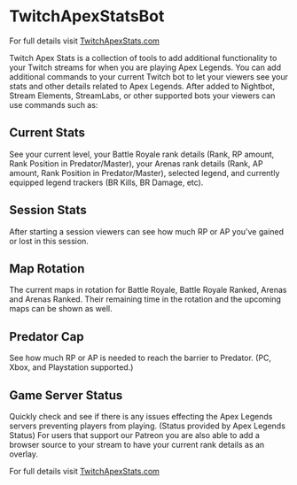 # TwitchApexStatsBot
For full details visit [TwitchApexStats.com](https://twitchapexstats.com)

Twitch Apex Stats is a collection of tools to add additional functionality to your Twitch streams for when you are playing Apex Legends. You can add additional commands to your current Twitch bot to let your viewers see your stats and other details related to Apex Legends. After added to Nightbot, Stream Elements, StreamLabs, or other supported bots your viewers can use commands such as:

## Current Stats
See your current level, your Battle Royale rank details (Rank, RP amount, Rank Position in Predator/Master), your Arenas rank details (Rank, AP amount, Rank Position in Predator/Master), selected legend, and currently equipped legend trackers (BR Kills, BR Damage, etc).

## Session Stats
After starting a session viewers can see how much RP or AP you've gained or lost in this session.

## Map Rotation
The current maps in rotation for Battle Royale, Battle Royale Ranked, Arenas and Arenas Ranked. Their remaining time in the rotation and the upcoming maps can be shown as well.

## Predator Cap
See how much RP or AP is needed to reach the barrier to Predator. (PC, Xbox, and Playstation supported.)

## Game Server Status
Quickly check and see if there is any issues effecting the Apex Legends servers preventing players from playing. (Status provided by Apex Legends Status)
For users that support our Patreon you are also able to add a browser source to your stream to have your current rank details as an overlay.

For full details visit [TwitchApexStats.com](https://twitchapexstats.com)